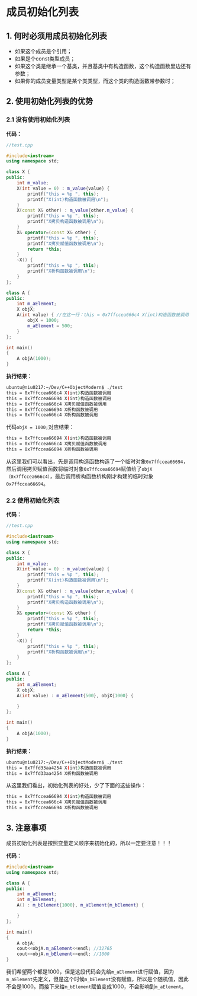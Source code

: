 # 成员初始化列表

## 1. 何时必须用成员初始化列表

+ 如果这个成员是个引用；
+ 如果是个const类型成员；
+ 如果这个类是继承一个基类，并且基类中有构造函数，这个构造函数里边还有参数；
+ 如果你的成员变量类型是某个类类型，而这个类的构造函数带参数时；

## 2. 使用初始化列表的优势

### 2.1 没有使用初始化列表

**代码：**

```c++
//test.cpp

#include<iostream>
using namespace std;

class X {
public:
    int m_value;
    X(int value = 0) : m_value{value} {
        printf("this = %p ", this);
        printf("X(int)构造函数被调用\n");
    }
    X(const X& other) : m_value{other.m_value} {
        printf("this = %p ", this);
        printf("X拷贝构造函数被调用\n");
    }
    X& operator=(const X& other) {
        printf("this = %p ", this);
        printf("X拷贝赋值函数被调用\n");
        return *this;
    }
    ~X() {
        printf("this = %p ", this);
        printf("X析构函数被调用\n");
    }
};

class A {
public:
    int m_aElement;
    X objX;
    A(int value) { //在这一行：this = 0x7ffccea666c4 X(int)构造函数被调用
        objX = 1000;
        m_aElement = 500;
    }
};

int main()
{
    A objA(1000);
}
```

**执行结果：**

```bash
ubuntu@niu0217:~/Dev/C++ObjectModern$ ./test
this = 0x7ffccea666c4 X(int)构造函数被调用
this = 0x7ffccea66694 X(int)构造函数被调用
this = 0x7ffccea666c4 X拷贝赋值函数被调用
this = 0x7ffccea66694 X析构函数被调用
this = 0x7ffccea666c4 X析构函数被调用
```

代码`objX = 1000;`对应结果：

```bash
this = 0x7ffccea66694 X(int)构造函数被调用
this = 0x7ffccea666c4 X拷贝赋值函数被调用
this = 0x7ffccea66694 X析构函数被调用
```

从这里我们可以看出，先是调用构造函数构造了一个临时对象`0x7ffccea66694`，然后调用拷贝赋值函数将临时对象`0x7ffccea66694`赋值给了`objX（0x7ffccea666c4）`，最后调用析构函数析构刚才构建的临时对象`0x7ffccea66694`。

### 2.2 使用初始化列表

**代码：**

```c++
//test.cpp

#include<iostream>
using namespace std;

class X {
public:
    int m_value;
    X(int value = 0) : m_value{value} {
        printf("this = %p ", this);
        printf("X(int)构造函数被调用\n");
    }
    X(const X& other) : m_value{other.m_value} {
        printf("this = %p ", this);
        printf("X拷贝构造函数被调用\n");
    }
    X& operator=(const X& other) {
        printf("this = %p ", this);
        printf("X拷贝赋值函数被调用\n");
        return *this;
    }
    ~X() {
        printf("this = %p ", this);
        printf("X析构函数被调用\n");
    }
};

class A {
public:
    int m_aElement;
    X objX;
    A(int value) : m_aElement{500}, objX{1000} {

    }
};

int main()
{
    A objA(1000);
}
```

**执行结果：**

```bash
ubuntu@niu0217:~/Dev/C++ObjectModern$ ./test
this = 0x7ffd33aa4254 X(int)构造函数被调用
this = 0x7ffd33aa4254 X析构函数被调用
```

从这里我们看出，初始化列表的好处，少了下面的这些操作：

```bash
this = 0x7ffccea66694 X(int)构造函数被调用
this = 0x7ffccea666c4 X拷贝赋值函数被调用
this = 0x7ffccea66694 X析构函数被调用
```

## 3. 注意事项

成员初始化列表是按照变量定义顺序来初始化的，所以一定要注意！！！

**代码：**

```c++
#include<iostream>
using namespace std;

class A {
public:
    int m_aElement;
    int m_bElement;
    A() : m_bElement{1000}, m_aElement{m_bElement} {

    }
};

int main()
{
    A objA;
    cout<<objA.m_aElement<<endl; //32765
    cout<<objA.m_bElement<<endl; //1000
}

```

我们希望两个都是1000，但是这段代码会先给`m_aElement`进行赋值，因为`m_aElement`先定义，但是这个时候`m_bElement`没有赋值，所以是个随机值，因此不会是1000。而接下来给`m_bElement`赋值变成1000，不会影响到`m_aElement`。

